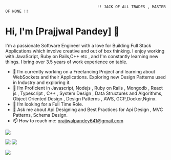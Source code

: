 
                                            !! JACK OF ALL TRADES , MASTER OF NONE !!

  

# Hi, I'm [Prajjwal Pandey] 👋

I'm a passionate Software Engineer with a love for Building Full Stack Applications which involve creative and out of box thinking. I enjoy working with JavaScript, Ruby on Rails,C++ etc , and I'm constantly learning new things.
I bring over 3.5 years of work experience on table.

- 🔭 I’m currently working on a Freelancing Project and  learning about WebSockets and their Applications.  Exploring new Design Patterns used in Industry and exploring it.
- 🌱 I’m Proficient in Javascript, Nodejs , Ruby on Rails , Mongodb , React js , Typescript , C++ , System Design , Data Structures and Algorithms, Object Oriented Design , Design Patterns , AWS, GCP,Docker,Nginx.
- 🤔 I’m looking for a Full Time Role.
- 💬 Ask me about  Api Designing and Best Practices for Api Design , MVC Patterns, Schema Design.
- 📫 How to reach me: prajjwalpandey641@gmail.com


 ![](http://github-profile-summary-cards.vercel.app/api/cards/profile-details?username=pp641&theme=moltack)

 

![](http://github-profile-summary-cards.vercel.app/api/cards/stats?username=pp641&theme=moltack)                    ![](http://github-profile-summary-cards.vercel.app/api/cards/productive-time?username=pp641&theme=moltack&utcOffset=8)

![](https://github-profile-trophy.vercel.app/?username=pp641)
